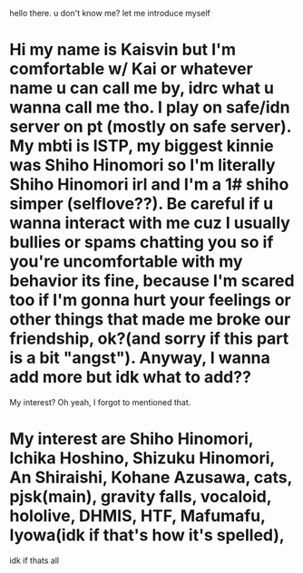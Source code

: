 hello there. u don't know me? let me introduce myself
# Hi my name is Kaisvin but I'm comfortable w/ Kai or whatever name u can call me by, idrc what u wanna call me tho. I play on safe/idn server on pt (mostly on safe server). My mbti is ISTP, my biggest kinnie was Shiho Hinomori so I'm literally Shiho Hinomori irl and I'm a 1# shiho simper (selflove??). Be careful if u wanna interact with me cuz I usually bullies or spams chatting you so if you're uncomfortable with my behavior its fine, because I'm scared too if I'm gonna hurt your feelings or other things that made me broke our friendship, ok?(and sorry if this part is a bit "angst"). Anyway, I wanna add more but idk what to add??
My interest? Oh yeah, I forgot to mentioned that.
# My interest are Shiho Hinomori, Ichika Hoshino, Shizuku Hinomori, An Shiraishi, Kohane Azusawa, cats, pjsk(main), gravity falls, vocaloid, hololive, DHMIS, HTF, Mafumafu, Iyowa(idk if that's how it's spelled),   
idk if thats all 
